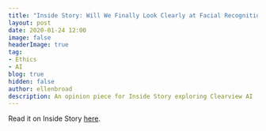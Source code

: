 ```yaml
---
title: "Inside Story: Will We Finally Look Clearly at Facial Recognition Technology?"
layout: post
date: 2020-01-24 12:00
image: false
headerImage: true
tag:
- Ethics
- AI
blog: true
hidden: false
author: ellenbroad
description: An opinion piece for Inside Story exploring Clearview AI
---
```


Read it on Inside Story [here](https://insidestory.org.au/will-we-finally-look-clearly-at-facial-recognition-technology/).
